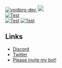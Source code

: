 <a href="https://github.com/voidpro-dev"><img src="https://komarev.com/ghpvc/?username=voidpro-dev" alt="voidpro-dev" />
<a href="http://twitter.com/voidpro_dev"><img height="20" src="https://img.shields.io/twitter/follow/voidpro_dev?label=Twitter&logo=twitter&style=flat"><br>
[![Test](https://github-readme-stats.vercel.app/api/wakatime?username=voidpro&layout=compact)](https://wakatime.com/@voidpro)<br>
[![Test](https://github-readme-stats.vercel.app/api/top-langs?username=voidpro-dev&layout=compact)](https://github.com/voidpro-dev)
[![Test](https://github-profile-summary-cards.vercel.app/api/cards/profile-details?username=voidpro-dev&theme=default)](https://github.com/voidpro-dev)

## Links
 - [Discord](https://discord.gg/overlay)
 - [Twitter](https://twitter.com/voidpro_dev)
 - [Please invite my bot!](https://discord.com/api/oauth2/authorize?client_id=1030038517260222497&permissions=1380030147654&scope=bot%20applications.commands)
